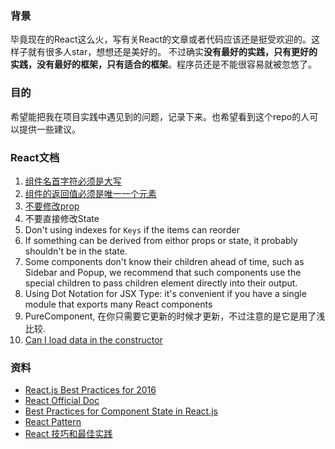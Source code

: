 ### 背景
毕竟现在的React这么火，写有关React的文章或者代码应该还是挺受欢迎的。这样子就有很多人star，想想还是美好的。
不过确实**没有最好的实践，只有更好的实践，没有最好的框架，只有适合的框架**。程序员还是不能很容易就被忽悠了。

### 目的
希望能把我在项目实践中遇见到的问题，记录下来。也希望看到这个repo的人可以提供一些建议。

### React文档
1. [组件名首字符必须是大写](./user-defined-component-must-be-capitalized.md)
2. [组件的返回值必须是唯一一个元素](./component-return-only-one-child.md)
3. [不要修改prop](./props-are-read-only.md)
4. 不要直接修改State
5. Don't using indexes for `Keys` if the items can reorder
6. If something can be derived from eithor props or state, it probably shouldn't be in the state.
7. Some components don't know their children ahead of time, such as Sidebar and Popup, we recommend that such components use 
the special children to pass children element directly into their output.
8. Using Dot Notation for JSX Type: it's convenient if you have a single module that exports many React components
9. PureComponent, 在你只需要它更新的时候才更新，不过注意的是它是用了浅比较.
10. [Can I load data in the constructor](https://github.com/facebook/react/issues/9021)

### 资料
* [React.js Best Practices for 2016](https://blog.risingstack.com/react-js-best-practices-for-2016/)
* [React Official Doc](https://facebook.github.io/react/)
* [Best Practices for Component State in React.js](http://brewhouse.io/blog/2015/03/24/best-practices-for-component-state-in-reactjs.html)
* [React Pattern](http://reactpatterns.com/)
* [React 技巧和最佳实践](http://www.jianshu.com/p/90a72128ec76)

